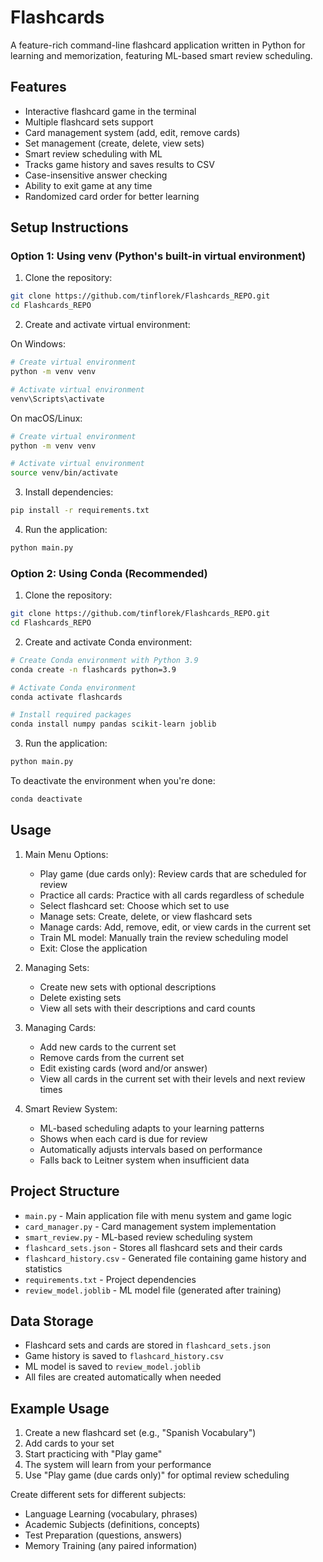 # Flashcards

A feature-rich command-line flashcard application written in Python for learning and memorization, featuring ML-based smart review scheduling.

## Features

- Interactive flashcard game in the terminal
- Multiple flashcard sets support
- Card management system (add, edit, remove cards)
- Set management (create, delete, view sets)
- Smart review scheduling with ML
- Tracks game history and saves results to CSV
- Case-insensitive answer checking
- Ability to exit game at any time
- Randomized card order for better learning

## Setup Instructions

### Option 1: Using venv (Python's built-in virtual environment)

1. Clone the repository:
```bash
git clone https://github.com/tinflorek/Flashcards_REPO.git
cd Flashcards_REPO
```

2. Create and activate virtual environment:

On Windows:
```bash
# Create virtual environment
python -m venv venv

# Activate virtual environment
venv\Scripts\activate
```

On macOS/Linux:
```bash
# Create virtual environment
python -m venv venv

# Activate virtual environment
source venv/bin/activate
```

3. Install dependencies:
```bash
pip install -r requirements.txt
```

4. Run the application:
```bash
python main.py
```

### Option 2: Using Conda (Recommended)

1. Clone the repository:
```bash
git clone https://github.com/tinflorek/Flashcards_REPO.git
cd Flashcards_REPO
```

2. Create and activate Conda environment:
```bash
# Create Conda environment with Python 3.9
conda create -n flashcards python=3.9

# Activate Conda environment
conda activate flashcards

# Install required packages
conda install numpy pandas scikit-learn joblib
```

3. Run the application:
```bash
python main.py
```

To deactivate the environment when you're done:
```bash
conda deactivate
```

## Usage

1. Main Menu Options:
   - Play game (due cards only): Review cards that are scheduled for review
   - Practice all cards: Practice with all cards regardless of schedule
   - Select flashcard set: Choose which set to use
   - Manage sets: Create, delete, or view flashcard sets
   - Manage cards: Add, remove, edit, or view cards in the current set
   - Train ML model: Manually train the review scheduling model
   - Exit: Close the application

2. Managing Sets:
   - Create new sets with optional descriptions
   - Delete existing sets
   - View all sets with their descriptions and card counts

3. Managing Cards:
   - Add new cards to the current set
   - Remove cards from the current set
   - Edit existing cards (word and/or answer)
   - View all cards in the current set with their levels and next review times

4. Smart Review System:
   - ML-based scheduling adapts to your learning patterns
   - Shows when each card is due for review
   - Automatically adjusts intervals based on performance
   - Falls back to Leitner system when insufficient data

## Project Structure

- `main.py` - Main application file with menu system and game logic
- `card_manager.py` - Card management system implementation
- `smart_review.py` - ML-based review scheduling system
- `flashcard_sets.json` - Stores all flashcard sets and their cards
- `flashcard_history.csv` - Generated file containing game history and statistics
- `requirements.txt` - Project dependencies
- `review_model.joblib` - ML model file (generated after training)

## Data Storage

- Flashcard sets and cards are stored in `flashcard_sets.json`
- Game history is saved to `flashcard_history.csv`
- ML model is saved to `review_model.joblib`
- All files are created automatically when needed

## Example Usage

1. Create a new flashcard set (e.g., "Spanish Vocabulary")
2. Add cards to your set
3. Start practicing with "Play game"
4. The system will learn from your performance
5. Use "Play game (due cards only)" for optimal review scheduling

Create different sets for different subjects:
- Language Learning (vocabulary, phrases)
- Academic Subjects (definitions, concepts)
- Test Preparation (questions, answers)
- Memory Training (any paired information) 